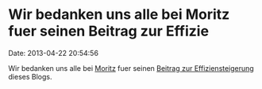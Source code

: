 Wir bedanken uns alle bei Moritz fuer seinen Beitrag zur Effizie
================================================================

Date: 2013-04-22 20:54:56

Wir bedanken uns alle bei [Moritz](https://github.com/moschlar) fuer
seinen [Beitrag zur
Effiziensteigerung](https://github.com/kybernetyk/fettemama3/pull/1)
dieses Blogs.
